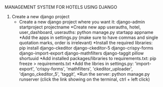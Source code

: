 MANAGEMENT SYSTEM FOR HOTELS USING DJANGO 

1. Create a new django project
      * Create a new django project where you want it: django-admin startproject projectname
      *Create new app userauths, hotel, user_dashboard, userauths: python manage.py startapp appname
      *Add the apps in settings.py (make sure to have commas and single quotation marks, order is irrelevant)
      *Install the required libraries: pip install django-ckeditor django-ckeditor-5 django-crispy-forms     django-import-export django-mathfilters django-taggit pillow shortuuid
      *Add installed packages/libraries to requirements.txt: pip freeze > requirements.txt 
      *Add the libries in settings.py: 'import-export', 'crispy-forms', 'mathfilters', 'ckeditor_uploader', 'django_ckeditor_5', 'taggit',
      *Run the server: python manage.py runserver (click the link showing on the terminal, ctrl + left click)
      

   
